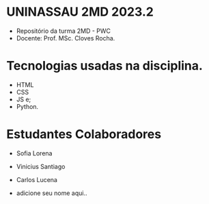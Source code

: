 # UNINASSAU 2MD 2023.2
- Repositório da turma 2MD - PWC
- Docente: Prof. MSc. Cloves Rocha.

# Tecnologias usadas na disciplina. 
- HTML
- CSS
- JS e;
- Python.

# Estudantes Colaboradores
- Sofia Lorena
- Vinicius Santiago
- Carlos Lucena

- adicione seu nome aqui..
  
